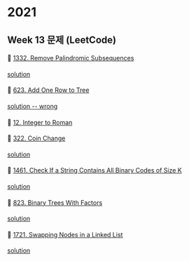 # 2021
## Week 13 문제 (LeetCode)

####
👀 [1332. Remove Palindromic Subsequences](https://leetcode.com/problems/remove-palindromic-subsequences/)
####
[solution](https://github.com/YChaeeun/Algorithm/blob/master/week13/LeetCode_1332.py)

####
👀 [623. Add One Row to Tree](https://leetcode.com/problems/add-one-row-to-tree/)
####
[solution -- wrong](https://github.com/YChaeeun/Algorithm/blob/master/week13/LeetCode_623_onProgress.py)

####
👀 [12. Integer to Roman](https://leetcode.com/problems/integer-to-roman/)
####

####
👀 [322. Coin Change](https://leetcode.com/problems/coin-change/)
####
[solution](https://github.com/YChaeeun/Algorithm/blob/master/week13/LeetCode_322_2.py)

####
👀 [1461. Check If a String Contains All Binary Codes of Size K](https://leetcode.com/problems/check-if-a-string-contains-all-binary-codes-of-size-k/)
####
[solution](https://github.com/YChaeeun/Algorithm/blob/master/week13/LeetCode_1461_2.py)

####
👀 [823. Binary Trees With Factors](https://leetcode.com/problems/binary-trees-with-factors/)
####
[solution](https://github.com/YChaeeun/Algorithm/blob/master/week13/LeetCode_823.py)

####
👀 [1721. Swapping Nodes in a Linked List](https://leetcode.com/problems/swapping-nodes-in-a-linked-list/)
####
[solution](https://github.com/YChaeeun/Algorithm/blob/master/week13/LeetCode_1721_2.py)



